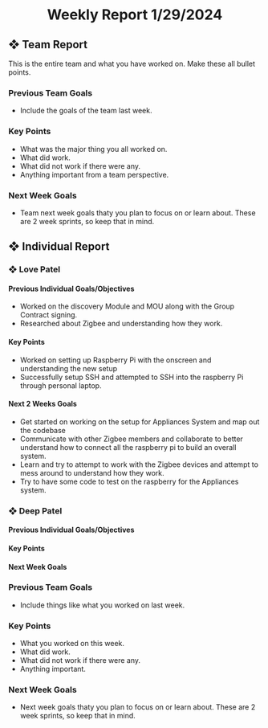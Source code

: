 <h1 align="center"> Weekly Report 1/29/2024 </h1>

## ❖ Team Report
This is the entire team and what you have worked on. Make these all bullet points.

### Previous Team Goals
- Include the goals of the team last week.

### Key Points
- What was the major thing you all worked on.
- What did work.
- What did not work if there were any.
- Anything important from a team perspective.
  
### Next Week Goals
- Team next week goals thaty you plan to focus on or learn about. These are 2 week sprints, so keep that in mind.

## ❖ Individual Report

### ❖ Love Patel
#### Previous Individual Goals/Objectives
- Worked on the discovery Module and MOU along with the Group Contract signing.
- Researched about Zigbee and understanding how they work.

#### Key Points
- Worked on setting up Raspberry Pi with the onscreen and understanding the new setup
- Successfully setup SSH and attempted to SSH into the raspberry Pi through personal laptop.
#### Next 2 Weeks Goals
- Get started on working on the setup for Appliances System and map out the codebase
- Communicate with other Zigbee members and collaborate to better understand how to connect all the raspberry pi to build an overall system.
- Learn and try to attempt to work with the Zigbee devices and attempt to mess around to understand how they work.
- Try to have some code to test on the raspberry for the Appliances system.
### ❖ Deep Patel

#### Previous Individual Goals/Objectives

#### Key Points

#### Next Week Goals






### Previous Team Goals
- Include things like what you worked on last week.
  
### Key Points
- What you worked on this week.
- What did work.
- What did not work if there were any.
- Anything important.
  
### Next Week Goals
- Next week goals thaty you plan to focus on or learn about. These are 2 week sprints, so keep that in mind.
